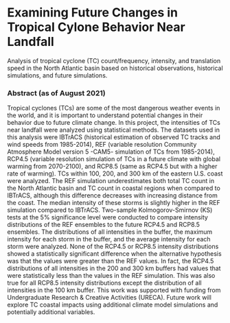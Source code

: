 # Examining Future Changes in Tropical Cylone Behavior Near Landfall
Analysis of tropical cyclone (TC) count/frequency, intensity, and translation speed in the North Atlantic basin based on historical observations, historical simulations, and future simulations.

### Abstract (as of August 2021)

Tropical cyclones (TCs) are some of the most dangerous weather events in the world, and it is important to understand potential changes in their behavior due to future climate change. In this project, the intensities of TCs near landfall were analyzed using statistical methods. The datasets used in this analysis were IBTrACS (historical estimation of observed TC tracks and wind speeds from 1985-2014), REF (variable resolution Community Atmosphere Model version 5  -CAM5- simulation of TCs from 1985-2014), RCP4.5 (variable resolution simulation of TCs in a future climate with global warming from 2070-2100), and RCP8.5 (same as RCP4.5 but with a higher rate of warming). TCs within 100, 200, and 300 km of the eastern U.S. coast were analyzed. The REF simulation underestimates both total TC count in the North Atlantic basin and TC count in coastal regions when compared to IBTrACS, although this difference decreases with increasing distance from the coast. The median intensity of these storms is slightly higher in the REF simulation compared to IBTrACS. Two-sample Kolmogorov-Smirnov (KS) tests at the 5% significance level were conducted to compare intensity distributions of the REF ensembles to the future RCP4.5 and RCP8.5 ensembles. The distributions of all intensities in the buffer, the maximum intensity for each storm in the buffer, and the average intensity for each storm were analyzed. None of the RCP4.5 or RCP8.5 intensity distributions showed a statistically significant difference when the alternative hypothesis was that the values were greater than the REF values. In fact, the RCP4.5 distributions of all intensities in the 200 and 300 km buffers had values that were statistically less than the values in the REF simulation. This was also true for all RCP8.5 intensity distributions except the distribution of all intensities in the 100 km buffer. This work was supported with funding from Undergraduate Research & Creative Activities (URECA). Future work will explore TC coastal impacts using additional climate model simulations and potentially additional variables.
